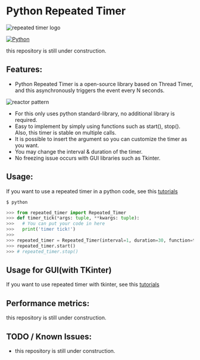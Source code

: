 # Python Repeated Timer

![repeated timer logo](https://user-images.githubusercontent.com/41291493/122342770-f1d50d80-cf7f-11eb-87ec-844bcc1343d5.png)

[![Python](https://img.shields.io/pypi/pyversions/tensorflow.svg?style=plastic)](https://badge.fury.io/py/tensorflow)

this repository is still under construction.

## Features:
* Python Repeated Timer is a open-source library based on Thread Timer, and this asynchronously triggers the event every N seconds.

![reactor pattern](https://user-images.githubusercontent.com/41291493/122346179-a3c20900-cf83-11eb-91a6-8eca01fa4c7d.png)

* For this only uses python standard-library, no additional library is required.
* Easy to implement by simply using functions such as start(), stop(). Also, this timer is stable on multiple calls.
* It is possible to insert the argument so you can customize the timer as you want.
* You may change the interval & duration of the timer.
* No freezing issue occurs with GUI libraries such as Tkinter.

## Usage:

If you want to use a repeated timer in a python code, see this [tutorials](https://github.com/takhyun12/python-repeated-timer/blob/main/usage.py)

```shell
$ python
```

``` python
>>> from repeated_timer import Repeated_Timer
>>> def timer_tick(*args: tuple, **kwargs: tuple):
>>>   # You can put your code in here
>>>   print('timer tick!')
>>>
>>> repeated_timer = Repeated_Timer(interval=1, duration=30, function=timer_tick, args1='args1', args2='args2')
>>> repeated_timer.start()
>>> # repeated_timer.stop()
```

## Usage for GUI(with TKinter)

If you want to use repeated timer with tkinter, see this [tutorials](https://github.com/takhyun12/python-repeated-timer/blob/main/usage.py)

## Performance metrics:

this repository is still under construction.

## TODO / Known Issues:
* this repository is still under construction.
